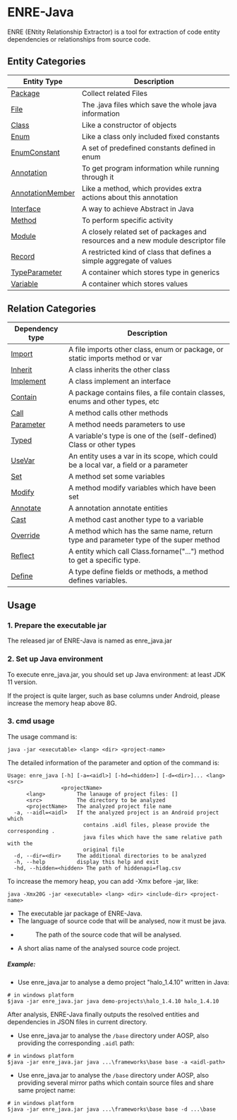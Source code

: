 # ENRE-Java
ENRE (ENtity Relationship Extractor) is a tool for extraction of code entity dependencies or relationships from source code. 
## Entity Categories
| Entity Type | Description                                           |
| ----------- | ----------------------------------------------------- |
| [Package](entity/Package.md)     | Collect related Files                                 |
| [File](entity/File.md)        | The .java files which save the whole java information |
| [Class](entity/Class.md)       | Like a constructor of objects                         |
| [Enum](entity/Enum.md)        | Like a class only included fixed constants            |
| [EnumConstant](entity/EnumConstant.md)        | A set of predefined constants defined in enum            |
| [Annotation](entity/Annotation.md)  | To get program information while running through it   |
| [AnnotationMember](entity/AnnotationMember.md)| Like a method, which provides extra actions about this annotation|
| [Interface](entity/Interface.md)   | A way to achieve Abstract in Java                     |
| [Method](entity/Method.md)      | To perform specific activity                          |
| [Module](entity/Module.md)      | A closely related set of packages and resources and a new module descriptor file|
| [Record](entity/Record.md)      | A restricted kind of class that defines a simple aggregate of values|
| [TypeParameter](entity/TypeParameter.md)| A container which stores type in generics            |
| [Variable](entity/Variable.md)    | A container which stores values                       |

## Relation Categories

| Dependency type | Description                                                  |
| --------------- | ------------------------------------------------------------ |
| [Import](relation/Import.md)          | A file imports other class, enum or package, or static imports method or var |
| [Inherit](relation/Inherit.md)         | A class inherits the other class                             |
| [Implement](relation/Implement.md)       | A class implement an interface                               |
| [Contain](relation/Contain.md)         | A package contains files, a file contain classes, enums and other types, etc |
| [Call](relation/Call.md)            | A method calls other methods                                 |
| [Parameter](relation/Parameter.md)       | A method needs parameters to use                             |
| [Typed](relation/Typed.md)           | A variable's type is one of the (self-defined) Class or other types                        |
| [UseVar](relation/UseVar.md)          | An entity uses a var in its scope, which could be a local var, a field or a parameter     |
| [Set](relation/Set.md)             | A method set some variables                                  |
| [Modify](relation/Modify.md)          | A method modify variables which have been set                |
| [Annotate](relation/Annotate.md)        | A annotation annotate entities                               |
| [Cast](relation/Cast.md)            | A method cast another type to a variable                     |
| [Override](relation/Override.md)        | A method which has the same name, return type and parameter type of the super method |
| [Reflect](relation/Reflect.md)         | A entity which call Class.forname("...") method to get a specific type. |
| [Define](relation/Define.md)          | A type define fields or methods, a method defines variables. |


## Usage

### 1. Prepare the executable jar

The released jar of ENRE-Java is named as enre_java.jar

### 2. Set up Java environment

To execute enre_java.jar, you should set up Java environment: at least JDK 11 version. 

If the project is quite larger, such as base columns under Android, please increase the memory heap above 8G.

### 3. cmd usage

The usage command is:

```text
java -jar <executable> <lang> <dir> <project-name>
```

The detailed information of the parameter and option of the command is:

```text
Usage: enre_java [-h] [-a=<aidl>] [-hd=<hidden>] [-d=<dir>]... <lang> <src>
                 <projectName>
      <lang>          The lanauge of project files: []
      <src>           The directory to be analyzed
      <projectName>   The analyzed project file name
  -a, --aidl=<aidl>   If the analyzed project is an Android project which
                        contains .aidl files, please provide the corresponding .
                        java files which have the same relative path with the
                        original file
  -d, --dir=<dir>     The additional directories to be analyzed
  -h, --help          display this help and exit
  -hd, --hidden=<hidden> The path of hiddenapi=flag.csv
```

To increase the memory heap, you can add -Xmx before -jar, like: 

```text
java -Xmx20G -jar <executable> <lang> <dir> <include-dir> <project-name>
```

- <executable> The executable jar package of ENRE-Java.
- <lang> The language of source code that will be analysed, now it must be java.
- <dir> The path of the source code that will be analysed.
- <project-name> A short alias name of the analysed source code project.

##### Example:

- Use enre_java.jar to analyse a demo project "halo_1.4.10" written in Java:

```text
# in windows platform
$java -jar enre_java.jar java demo-projects\halo_1.4.10 halo_1.4.10
```

After analysis, ENRE-Java finally outputs the resolved entities and dependencies in JSON files in current directory.

- Use enre_java.jar to analyse the `/base` directory under AOSP, also providing the corresponding `.aidl` path:

```text
# in windows platform
$java -jar enre_java.jar java ...\frameworks\base base -a <aidl-path>
```

- Use enre_java.jar to analyse the `/base` directory under AOSP, also providing several mirror paths which contain source files and share same project name:

```text
# in windows platform
$java -jar enre_java.jar java ...\frameworks\base base -d ...\base
```
